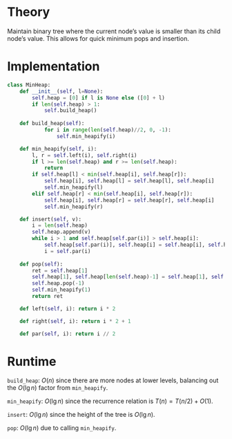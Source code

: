 # Theory
Maintain binary tree where the current node’s value is smaller than its child node’s value. This allows for quick minimum pops and insertion.

# Implementation
```python
class MinHeap:
	def __init__(self, l=None):
		self.heap = [0] if l is None else ([0] + l)
		if len(self.heap) > 1:
			self.build_heap()
	
	def build_heap(self):
			for i in range(len(self.heap)//2, 0, -1):
				self.min_heapify(i)

	def min_heapify(self, i):
		l, r = self.left(i), self.right(i)
		if l >= len(self.heap) and r >= len(self.heap):
			return
		if self.heap[l] < min(self.heap[i], self.heap[r]):
			self.heap[i], self.heap[l] = self.heap[l], self.heap[i]
			self.min_heapify(l)
		elif self.heap[r] < min(self.heap[i], self.heap[r]):
			self.heap[i], self.heap[r] = self.heap[r], self.heap[i]
			self.min_heapify(r)

	def insert(self, v):
		i = len(self.heap)
		self.heap.append(v)
		while i > 1 and self.heap[self.par(i)] > self.heap[i]:
			self.heap[self.par(i)], self.heap[i] = self.heap[i], self.heap[self.par(i)]
			i = self.par(i)
	
	def pop(self):
		ret = self.heap[1]
		self.heap[1], self.heap[len(self.heap)-1] = self.heap[1], self.heap[len(self.heap)-1]
		self.heap.pop(-1)
		self.min_heapify(1)
		return ret

	def left(self, i): return i * 2

	def right(self, i): return i * 2 + 1

	def par(self, i): return i // 2
```

# Runtime
`build_heap`: $O(n)$ since there are more nodes at lower levels, balancing out the $O(\lg n)$ factor from `min_heapify`.

`min_heapify`: $O(\lg n)$ since the recurrence relation is $T(n) = T(n/2) + O(1)$.

`insert`: $O(\lg n )$ since the height of the tree is $O(\lg n)$.

`pop`: $O(\lg n)$ due to calling `min_heapify`.